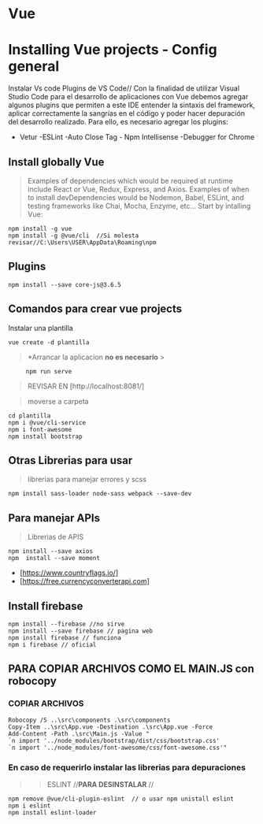 # Vue
# Installing Vue projects - Config general
Instalar Vs code 
Plugins de VS Code// Con la finalidad de utilizar Visual Studio Code para el desarrollo de aplicaciones con Vue debemos agregar algunos plugins que permiten a este IDE entender la sintaxis del framework, aplicar correctamente la sangrías en el código y poder hacer depuración del desarrollo realizado. Para ello, es necesario agregar los plugins:
* Vetur -ESLint -Auto Close Tag - Npm Intellisense -Debugger for Chrome 

## Install globally Vue

>Examples of dependencies which would be required at runtime include React or Vue, Redux, Express, and Axios.
>Examples of when to install devDependencies would be Nodemon, Babel, ESLint, and testing frameworks like Chai, Mocha, 
Enzyme, etc…
Start by intalling Vue:
```
npm install -g vue
npm install -g @vue/cli  //Si molesta revisar//C:\Users\USER\AppData\Roaming\npm
```
## Plugins
```
npm install --save core-js@3.6.5
```
## Comandos para crear vue projects
Instalar una plantilla
```
vue create -d plantilla  
```
>*Arrancar la aplicacion **no es necesario** >

```      npm run serve  ```

> REVISAR EN [http://localhost:8081/]

>moverse a carpeta
```
cd plantilla
npm i @vue/cli-service
npm i font-awesome
npm install bootstrap
```

## Otras Librerias para usar

>librerias para manejar errores y scss

```
npm install sass-loader node-sass webpack --save-dev

```

## Para manejar APIs

>Librerias de APIS
```
npm install --save axios
npm  install --save moment
```
-   [https://www.countryflags.io/]
-   [https://free.currencyconverterapi.com]

## Install firebase
```
npm install --firebase //no sirve
npm install --save firebase // pagina web 
npm install firebase // funciona
npm i firebase // oficial
```
## PARA COPIAR ARCHIVOS COMO EL MAIN.JS con robocopy
### COPIAR ARCHIVOS

```
Robocopy /S ..\src\components .\src\components 
Copy-Item ..\src\App.vue -Destination .\src\App.vue -Force
Add-Content -Path .\src\Main.js -Value "
`n import '../node_modules/bootstrap/dist/css/bootstrap.css'
`n import '../node_modules/font-awesome/css/font-awesome.css'"
```

### En caso de requerirlo instalar las librerias para depuraciones
>> ESLINT //**PARA DESINSTALAR** //

```
npm remove @vue/cli-plugin-eslint  // o usar npm unistall eslint
npm i eslint  
npm install eslint-loader
```
